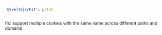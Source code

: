 ```yaml
---
'@sveltejs/kit': patch
---
```


fix: support multiple cookies with the same name across different paths and domains
